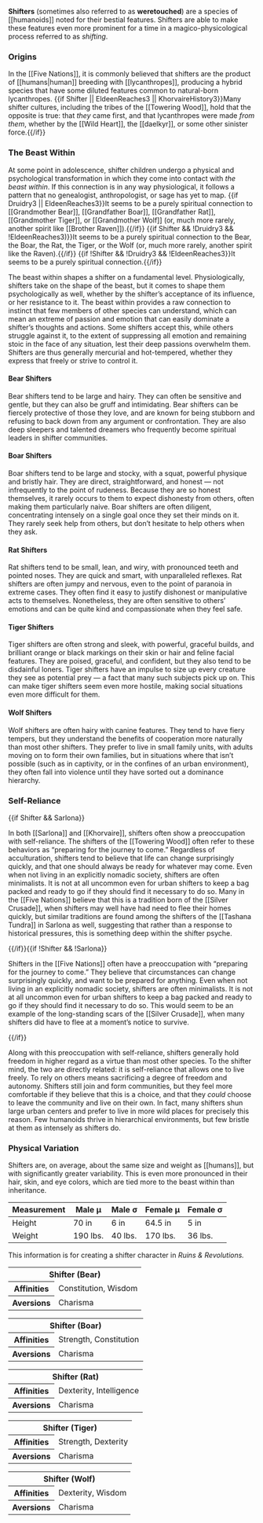 **Shifters** (sometimes also referred to as
**weretouched**) are a species of [[humanoids]]
noted for their bestial features. Shifters are
able to make these features even more prominent
for a time in a magico-physicological process
referred to as _shifting_.

### Origins

In the [[Five Nations]], it is commonly believed
that shifters are the product of [[humans|human]]
breeding with [[lycanthropes]], producing a hybrid
species that have some diluted features common to
natural-born lycanthropes.
{{if Shifter || EldeenReaches3 || KhorvaireHistory3}}Many
shifter cultures, including the tribes of the
[[Towering Wood]], hold that the opposite is true:
that _they_ came first, and that lycanthropes were
made _from them_, whether by the [[Wild Heart]],
the [[daelkyr]], or some other sinister force.{{/if}}

### The Beast Within

At some point in adolescence, shifter children
undergo a physical and psychological transformation
in which they come into contact with _the beast
within_. If this connection is in any way
physiological, it follows a pattern that no
genealogist, anthropologist, or sage has yet to
map.
{{if Druidry3 || EldeenReaches3}}It seems to be a
purely spiritual connection to [[Grandmother Bear]],
[[Grandfather Boar]], [[Grandfather Rat]],
[[Grandmother Tiger]], or [[Grandmother Wolf]]
(or, much more rarely, another spirit like
[[Brother Raven]]).{{/if}}
{{if Shifter && !Druidry3 && !EldeenReaches3)}}It
seems to be a purely spiritual connection to the
Bear, the Boar, the Rat, the Tiger, or the Wolf
(or, much more rarely, another spirit like the
Raven).{{/if}}
{{if !Shifter && !Druidry3 && !EldeenReaches3}}It
seems to be a purely spiritual connection.{{/if}}

The beast within shapes a shifter on a fundamental
level. Physiologically, shifters take on the shape
of the beast, but it comes to shape them
psychologically as well, whether by the shifter’s
acceptance of its influence, or her resistance to
it. The beast within provides a raw connection to
instinct that few members of other species can
understand, which can mean an extreme of passion
and emotion that can easily dominate a shifter’s
thoughts and actions. Some shifters accept this,
while others struggle against it, to the extent
of suppressing all emotion and remaining stoic in
the face of any situation, lest their deep
passions overwhelm them. Shifters are thus
generally mercurial and hot-tempered, whether
they express that freely or strive to control it.

#### Bear Shifters

Bear shifters tend to be large and hairy. They can
often be sensitive and gentle, but they can also
be gruff and intimidating. Bear shifters can be
fiercely protective of those they love, and are
known for being stubborn and refusing to back down
from any argument or confrontation. They are also
deep sleepers and talented dreamers who frequently
become spiritual leaders in shifter communities.

#### Boar Shifters

Boar shifters tend to be large and stocky, with
a squat, powerful physique and bristly hair. They
are direct, straightforward, and honest — not
infrequently to the point of rudeness. Because
they are so honest themselves, it rarely occurs
to them to expect dishonesty from others, often
making them particularly naive. Boar shifters
are often diligent, concentrating intensely on a
single goal once they set their minds on it.
They rarely seek help from others, but don’t
hesitate to help others when they ask.

#### Rat Shifters

Rat shifters tend to be small, lean, and wiry,
with pronounced teeth and pointed noses. They are
quick and smart, with unparalleled reflexes. Rat
shifters are often jumpy and nervous, even to the
point of paranoia in extreme cases. They often
find it easy to justify dishonest or manipulative
acts to themselves. Nonetheless, they are often
sensitive to others’ emotions and can be quite
kind and compassionate when they feel safe.

#### Tiger Shifters

Tiger shifters are often strong and sleek, with
powerful, graceful builds, and brilliant orange
or black markings on their skin or hair and
feline facial features. They are poised, graceful,
and confident, but they also tend to be disdainful
loners. Tiger shifters have an impulse to size up
every creature they see as potential prey — a fact
that many such subjects pick up on. This can make
tiger shifters seem even more hostile, making
social situations even more difficult for them.

#### Wolf Shifters

Wolf shifters are often hairy with canine
features. They tend to have fiery tempers, but
they understand the benefits of cooperation more
naturally than most other shifters. They prefer
to live in small family units, with adults
moving on to form their own families, but in
situations where that isn’t possible (such as in
captivity, or in the confines of an urban
environment), they often fall into violence until
they have sorted out a dominance hierarchy.

### Self-Reliance

{{if Shifter && Sarlona}}

In both [[Sarlona]] and [[Khorvaire]], shifters
often show a preoccupation with self-reliance.
The shifters of the [[Towering Wood]] often refer
to these behaviors as “preparing for the journey
to come.” Regardless of acculturation, shifters
tend to believe that life can change surprisingly
quickly, and that one should always be ready for
whatever may come. Even when not living in an
explicitly nomadic society, shifters are often
minimalists. It is not at all uncommon even for
urban shifters to keep a bag packed and ready to
go if they should find it necessary to do so.
Many in the [[Five Nations]] believe that this is
a tradition born of the [[Silver Crusade]], when
shifters may well have had need to flee their homes
quickly, but similar traditions are found among
the shifters of the [[Tashana Tundra]] in Sarlona
as well, suggesting that rather than a response
to historical pressures, this is something deep
within the shifter psyche.

{{/if}}{{if !Shifter && !Sarlona}}

Shifters in the [[Five Nations]] often have a
preoccupation with “preparing for the journey to
come.” They believe that circumstances can change
surprisingly quickly, and want to be prepared for
anything. Even when not living in an explicitly
nomadic society, shifters are often minimalists.
It is not at all uncommon even for urban shifters
to keep a bag packed and ready to go if they
should find it necessary to do so. This would
seem to be an example of the long-standing scars
of the [[Silver Crusade]], when many shifters
did have to flee at a moment’s notice to survive.

{{/if}}

Along with this preoccupation with self-reliance,
shifters generally hold freedom in higher regard
as a virtue than most other species. To the
shifter mind, the two are directly related: it is
self-reliance that allows one to live freely.
To rely on others means sacrificing a degree of
freedom and autonomy. Shifters still join and
form communities, but they feel more comfortable
if they believe that this is a choice, and that
they _could_ choose to leave the community and
live on their own. In fact, many shifters shun
large urban centers and prefer to live in more
wild places for precisely this reason. Few
humanoids thrive in hierarchical environments,
but few bristle at them as intensely as shifters do.

### Physical Variation

Shifters are, on average, about the same size
and weight as [[humans]], but with significantly
greater variability. This is even more pronounced
in their hair, skin, and eye colors, which are
tied more to the beast within than inheritance.

| Measurement | Male μ   | Male σ  | Female μ | Female σ |
|-------------|----------|---------|----------|----------|
| Height      | 70 in    | 6 in    | 64.5 in  | 5 in     |
| Weight      | 190 lbs. | 40 lbs. | 170 lbs. | 36 lbs.  |

<section class="rnr">
<p>This information is for creating a shifter
character in <em>Ruins &amp; Revolutions.</em></p>
<table class="rnr-species"><tbody>
<tr><th colspan="2">Shifter (Bear)</th></tr>
<tr><th>Affinities</th><td>Constitution, Wisdom</td></tr>
<tr><th>Aversions</th><td>Charisma</td></tr>
</tbody></table>
<table class="rnr-species"><tbody>
<tr><th colspan="2">Shifter (Boar)</th></tr>
<tr><th>Affinities</th><td>Strength, Constitution</td></tr>
<tr><th>Aversions</th><td>Charisma</td></tr>
</tbody></table>
<table class="rnr-species"><tbody>
<tr><th colspan="2">Shifter (Rat)</th></tr>
<tr><th>Affinities</th><td>Dexterity, Intelligence</td></tr>
<tr><th>Aversions</th><td>Charisma</td></tr>
</tbody></table>
<table class="rnr-species"><tbody>
<tr><th colspan="2">Shifter (Tiger)</th></tr>
<tr><th>Affinities</th><td>Strength, Dexterity</td></tr>
<tr><th>Aversions</th><td>Charisma</td></tr>
</tbody></table>
<table class="rnr-species"><tbody>
<tr><th colspan="2">Shifter (Wolf)</th></tr>
<tr><th>Affinities</th><td>Dexterity, Wisdom</td></tr>
<tr><th>Aversions</th><td>Charisma</td></tr>
</tbody></table>
</section>